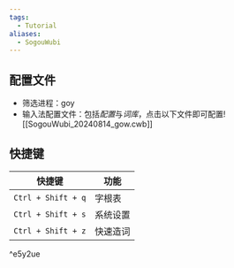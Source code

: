 ```yaml
---
tags:
  - Tutorial
aliases:
  - SogouWubi
---
```

## 配置文件
- 筛选进程：goy 
- 输入法配置文件：包括*配置*与*词库*，点击以下文件即可配置![[SogouWubi_20240814_gow.cwb]]
## 快捷键

| 快捷键                | 功能   |
| ------------------ | ---- |
| `Ctrl + Shift + q` | 字根表  |
| `Ctrl + Shift + s` | 系统设置 |
| `Ctrl + Shift + z` | 快速造词 |

^e5y2ue
